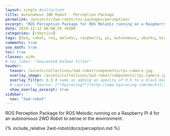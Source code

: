 ```yaml
---
layout: single #collection
title: Autonomous 2WD Robot - Perception Package
permalink: /projects/2wd-robot/ros-packages/perception/
excerpt: "ROS Perception Package for ROS Melodic running on a Raspberry Pi 4 for an autonomous 2WD Robot to act in an environment according to sensor information."
date: 2019-12-12 08:00:35 +0100
categories: [robotics]
tags: [2wd, robot, ros, melodic, raspberry, pi, autonomous, ubuntu, bionic, package, perception, ultrasonic, ranger, camera]
comments: true
use_math: true
toc: true
classes: wide
# toc_label: "Unscented Kalman Filter"
header:
  teaser: /assets/collections/2wd-robot/components/rpi-camera.jpg
  overlay_image: /assets/collections/2wd-robot/components/rpi-camera.jpg
  overlay_filter: 0.5 # same as adding an opacity of 0.5 to a black background
  # caption: "Source: [**hpiracing**](http://www.hpiracing.com/de/kit/114343)"
  show_overlay_excerpt: true
sidebar:
  nav: "2wd-robot"
---
```


ROS Perception Package for ROS Melodic running on a Raspberry Pi 4 for an autonomous 2WD Robot to sense in the environment.


{% include_relative 2wd-robot/docs/perception.md %}
